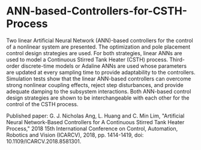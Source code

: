 # ANN-based-Controllers-for-CSTH-Process
Two linear Artificial Neural Network (ANN)-based controllers for the control of a nonlinear system are presented. The optimization and pole placement control design strategies are used. For both strategies, linear ANNs are used to model a Continuous Stirred Tank Heater (CSTH) process. Third-order discrete-time models or Adaline ANNs are used whose parameters are updated at every sampling time to provide adaptability to the controllers. Simulation tests show that the linear ANN-based controllers can overcome strong nonlinear coupling effects, reject step disturbances, and provide adequate damping to the subsystem interactions. Both ANN-based control design strategies are shown to be interchangeable with each other for the control of the CSTH process.

Published paper: G. J. Nicholas Ang, L. Huang and C. Min Lim, "Artificial Neural Network-Based Controllers for A Continuous Stirred Tank Heater Process," 2018 15th International Conference on Control, Automation, Robotics and Vision (ICARCV), 2018, pp. 1414-1419, doi: 10.1109/ICARCV.2018.8581301.
